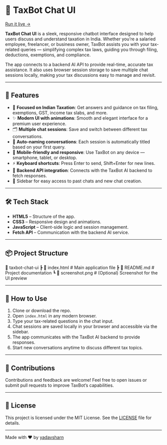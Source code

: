 # 💬 TaxBot Chat UI

[Run it live →](https://yadavsharn.github.io/taxbot)

**TaxBot Chat UI** is a sleek, responsive chatbot interface designed to help users discuss and understand taxation in India. Whether you’re a salaried employee, freelancer, or business owner, TaxBot assists you with your tax-related queries — simplifying complex tax laws, guiding you through filing, deductions, exemptions, and compliance.

The app connects to a backend AI API to provide real-time, accurate tax assistance. It also uses browser session storage to save multiple chat sessions locally, making your tax discussions easy to manage and revisit.

---

## 🚀 Features

- 🧾 **Focused on Indian Taxation**: Get answers and guidance on tax filing, exemptions, GST, income tax slabs, and more.
- ✨ **Modern UI with animations**: Smooth and elegant interface for a premium user experience.
- 🗂 **Multiple chat sessions**: Save and switch between different tax conversations.
- 🎯 **Auto-naming conversations**: Each session is automatically titled based on your first query.
- 📱 **Mobile-friendly and responsive**: Use TaxBot on any device — smartphone, tablet, or desktop.
- ⚡ **Keyboard shortcuts**: Press Enter to send, Shift+Enter for new lines.
- 💬 **Backend API integration**: Connects with the TaxBot AI backend to fetch responses.
- 🧵 Sidebar for easy access to past chats and new chat creation.

---

## 🛠 Tech Stack

- **HTML5** – Structure of the app.
- **CSS3** – Responsive design and animations.
- **JavaScript** – Client-side logic and session management.
- **Fetch API** – Communication with the backend AI service.

---

## 📦 Project Structure

📁 taxbot-chat-ui
 ┣ 📄 index.html           # Main application file
 ┣ 📄 README.md            # Project documentation
 ┗ 📄 screenshot.png       # (Optional) Screenshot for the UI preview
 
---

## 🔧 How to Use

1. Clone or download the repo.
2. Open `index.html` in any modern browser.
3. Type your tax-related questions in the chat input.
4. Chat sessions are saved locally in your browser and accessible via the sidebar.
5. The app communicates with the TaxBot AI backend to provide responses.
6. Start new conversations anytime to discuss different tax topics.

---

## 📢 Contributions

Contributions and feedback are welcome! Feel free to open issues or submit pull requests to improve TaxBot’s capabilities.

---

## 📜 License

This project is licensed under the MIT License. See the [LICENSE](LICENSE) file for details.

---

Made with ❤️ by [yadavsharn](https://github.com/yadavsharn)
